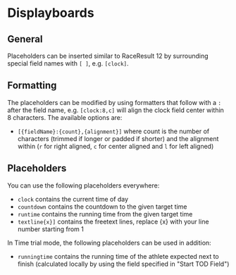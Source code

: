 ﻿# Displayboards

## General

Placeholders can be inserted similar to RaceResult 12 by surrounding special field names with `[ ]`, e.g. `[clock]`. 

## Formatting

The placeholders can be modified by using formatters that follow with a `:` after the field name, e.g. `[clock:8,c]` will align the clock field center within 8 characters. The available options are: 

* `[{fieldName}:{count},{alignment}]` where count is the number of characters (trimmed if longer or padded if shorter) and the alignment within (`r` for right aligned, `c` for center aligned and `l` for left aligned)

## Placeholders

You can use the following placeholders everywhere: 

* `clock` contains the current time of day
* `countdown` contains the countdown to the given target time
* `runtime` contains the running time from the given target time
* `textline{x}]` contains the freetext lines, replace {x} with your line number starting from 1

In Time trial mode, the following placeholders can be used in addition: 

* `runningtime` contains the running time of the athlete expected next to finish (calculated locally by using the field specified in "Start TOD Field")